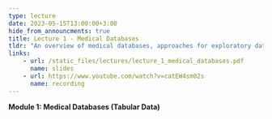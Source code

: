 ```yaml
---
type: lecture
date: 2023-05-15T13:00:00+3:00
hide_from_announcments: true
title: Lecture 1 - Medical Databases
tldr: "An overview of medical databases, approaches for exploratory data analysis, and introduction to supervised learning on tabular data"
links: 
    - url: /static_files/lectures/lecture_1_medical_databases.pdf
      name: slides 
    - url: https://www.youtube.com/watch?v=catEW4sm02s
      name: recording
---
```

<strong>Module 1: Medical Databases (Tabular Data)</strong>
